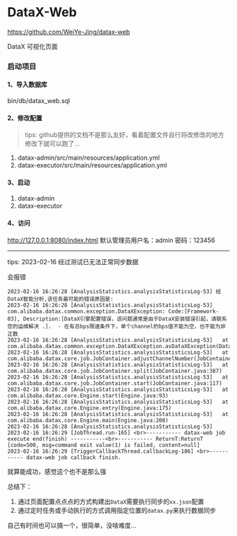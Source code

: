# DataX-Web

https://github.com/WeiYe-Jing/datax-web

DataX 可视化页面

### 启动项目

#### 1、导入数据库

bin/db/datax_web.sql

#### 2、修改配置

> tips: github提供的文档不是那么友好，看着配置文件自行将改修改的地方修改下就可以跑了...

1. datax-admin/src/main/resources/application.yml
2. datax-executor/src/main/resources/application.yml

#### 3、启动

1. datax-admin
2. datax-executor

#### 4、访问

http://127.0.0.1:8080/index.html
默认管理员用户名：admin 密码：123456

---

tips: 2023-02-16 经过测试已无法正常同步数据

会报错

```shell
2023-02-16 16:26:28 [AnalysisStatistics.analysisStatisticsLog-53] 经DataX智能分析,该任务最可能的错误原因是:
2023-02-16 16:26:28 [AnalysisStatistics.analysisStatisticsLog-53] com.alibaba.datax.common.exception.DataXException: Code:[Framework-03], Description:[DataX引擎配置错误，该问题通常是由于DataX安装错误引起，请联系您的运维解决 .].  - 在有总bps限速条件下，单个channel的bps值不能为空，也不能为非正数
2023-02-16 16:26:28 [AnalysisStatistics.analysisStatisticsLog-53] 	at com.alibaba.datax.common.exception.DataXException.asDataXException(DataXException.java:30)
2023-02-16 16:26:28 [AnalysisStatistics.analysisStatisticsLog-53] 	at com.alibaba.datax.core.job.JobContainer.adjustChannelNumber(JobContainer.java:430)
2023-02-16 16:26:28 [AnalysisStatistics.analysisStatisticsLog-53] 	at com.alibaba.datax.core.job.JobContainer.split(JobContainer.java:387)
2023-02-16 16:26:28 [AnalysisStatistics.analysisStatisticsLog-53] 	at com.alibaba.datax.core.job.JobContainer.start(JobContainer.java:117)
2023-02-16 16:26:28 [AnalysisStatistics.analysisStatisticsLog-53] 	at com.alibaba.datax.core.Engine.start(Engine.java:93)
2023-02-16 16:26:28 [AnalysisStatistics.analysisStatisticsLog-53] 	at com.alibaba.datax.core.Engine.entry(Engine.java:175)
2023-02-16 16:26:28 [AnalysisStatistics.analysisStatisticsLog-53] 	at com.alibaba.datax.core.Engine.main(Engine.java:208)
2023-02-16 16:26:28 [AnalysisStatistics.analysisStatisticsLog-53] 
2023-02-16 16:26:29 [JobThread.run-165] <br>----------- datax-web job execute end(finish) -----------<br>----------- ReturnT:ReturnT [code=500, msg=command exit value(1) is failed, content=null]
2023-02-16 16:26:29 [TriggerCallbackThread.callbackLog-186] <br>----------- datax-web job callback finish.
```

就算能成功，感觉这个也不是那么强

总结下：

1. 通过页面配置点点点的方式构建出`DataX`需要执行同步的`xx.json`配置
2. 通过定时任务或手动执行的方式调用指定位置的`datax.py`来执行数据同步

自己有时间也可以搞一个，很简单，没啥难度...
